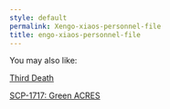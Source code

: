 ```yaml
---
style: default
permalink: Xengo-xiaos-personnel-file
title: engo-xiaos-personnel-file
---
```

You may also like:

[Third Death](http://scp-wiki.net/third-death)

[SCP-1717: Green ACRES](http://scp-wiki.net/scp-1717)
